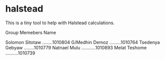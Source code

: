 # halstead
This is a tiny tool to help with Halstead calculations.

Group Memebers Name


Solomon Sitotaw ........1010804
G/Medhin Demoz .........1010764
Tsedenya Gebyaw ........1010779
Natnael Mulu ...........1010893
Melat Teshome ..........1010739
